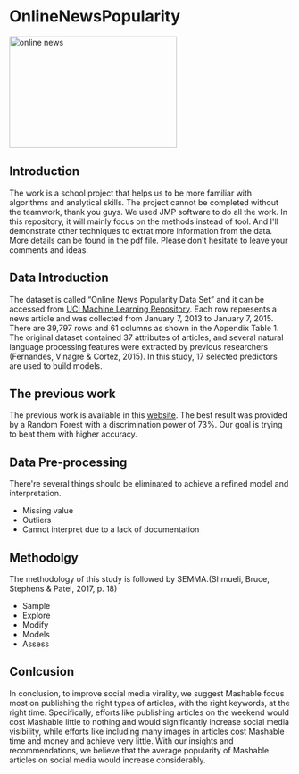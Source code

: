 # OnlineNewsPopularity

<img src="https://user-images.githubusercontent.com/44855565/59952287-997adc00-9449-11e9-88fb-c7eef390a46d.jpg" alt="online news" width=300 height=200>

## Introduction
The work is a school project that helps us to be more familiar with algorithms and analytical skills. The project cannot be completed without the teamwork, thank you guys. We used JMP software to do all the work. In this repository, it will mainly focus on the methods instead of tool. And I'll demonstrate other techniques to extrat more information from the data. More details can be found in the pdf file. Please don't hesitate to leave your comments and ideas. 


## Data Introduction
The dataset is called “Online News Popularity Data Set” and it can be accessed from [UCI Machine Learning Repository](https://archive.ics.uci.edu). Each row represents a news article and was collected from January 7, 2013 to January 7, 2015. There are 39,797 rows and 61 columns as shown in the Appendix Table 1. The original dataset contained 37 attributes of articles, and several natural language processing features were extracted by previous researchers (Fernandes, Vinagre & Cortez, 2015). In this study, 17 selected predictors are used to build models.


## The previous work
The previous work is available in this [website](https://www.researchgate.net/publication/283510525_A_Proactive_Intelligent_Decision_Support_System_for_Predicting_the_Popularity_of_Online_News). The best result was provided by a Random Forest with a discrimination power of 73%. Our goal is trying to beat them with higher accuracy.


## Data Pre-processing
There're several things should be eliminated to achieve a refined model and interpretation.
-	Missing value
-	Outliers
- Cannot interpret due to a lack of documentation


## Methodolgy
The methodology of this study is followed by SEMMA.(Shmueli, Bruce, Stephens & Patel, 2017, p. 18)
- Sample
- Explore
- Modify
- Models
- Assess

## Conlcusion
In conclusion, to improve social media virality, we suggest Mashable focus most on publishing the right types of articles, with the right keywords, at the right time. Specifically, efforts like publishing articles on the weekend would cost Mashable little to nothing and would significantly increase social media visibility, while efforts like including many images in articles cost Mashable time and money and achieve very little. With our insights and recommendations, we believe that the average popularity of Mashable articles on social media would increase considerably.

